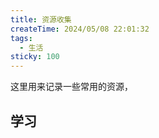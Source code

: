 ```yaml
---
title: 资源收集
createTime: 2024/05/08 22:01:32
tags:
  - 生活
sticky: 100
---
```


这里用来记录一些常用的资源，

## 学习

